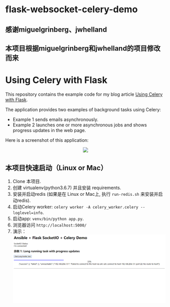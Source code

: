 # flask-websocket-celery-demo
## 感谢miguelgrinberg、jwhelland
## 本项目根据miguelgrinberg和jwhelland的项目修改而来

Using Celery with Flask
=======================

This repository contains the example code for my blog article [Using Celery with Flask](http://blog.miguelgrinberg.com/post/using-celery-with-flask).

The application provides two examples of background tasks using Celery:

- Example 1 sends emails asynchronously.
- Example 2 launches one or more asynchronous jobs and shows progress updates in the web page.

Here is a screenshot of this application:

<center><img src="http://blog.miguelgrinberg.com/static/images/flask-celery.png"></center>

本项目快速启动（Linux or Mac）
-----------

1. Clone 本项目.
2. 创建 virtualenv(python3.6.7) 并且安装 requirements.
3. 安装并启动redis (如果是在 Linux or Mac上, 执行 `run-redis.sh` 来安装并启动redis).
4. 启动Celery worker: `celery worker -A celery_worker.celery --loglevel=info`.
5. 启动app: `venv/bin/python app.py`.
6. 浏览器访问 `http://localhost:5000/` 
7. 演示：
   <center><img src="https://github.com/cncert/ansible-flask-websocket-celery-demo/blob/master/templates/1556374302219.gif"></center>
